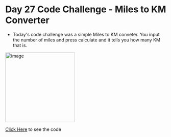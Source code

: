 # Day 27 Code Challenge - Miles to KM Converter

- Today's code challenge was a simple Miles to KM conveter. You input the number of miles and press calculate and it tells you how many KM that is.

<img width="218" alt="image" src="https://user-images.githubusercontent.com/52113778/210699654-233d437b-fc60-4a2b-829f-9a4b9dddd671.png">

[Click Here](https://github.com/TroyCaywood/Python/blob/main/100%20Days%20of%20Code/CodeChallenges/Day-27/main.py) to see the code
